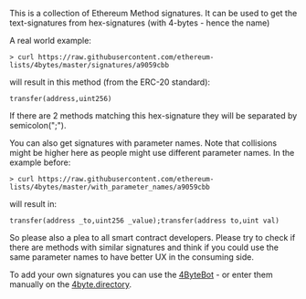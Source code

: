 This is a collection of Ethereum Method signatures. It can be used to get the text-signatures from hex-signatures (with 4-bytes - hence the name)

A real world example:
```
> curl https://raw.githubusercontent.com/ethereum-lists/4bytes/master/signatures/a9059cbb
```

will result in this method (from the ERC-20 standard):

```
transfer(address,uint256)
```

If there are 2 methods matching this hex-signature they will be separated by semicolon(";").

You can also get signatures with parameter names. Note that collisions might be higher here as people might use different parameter names. In the example before:

```
> curl https://raw.githubusercontent.com/ethereum-lists/4bytes/master/with_parameter_names/a9059cbb
```

will result in:

```
transfer(address _to,uint256 _value);transfer(address to,uint val)
```

So please also a plea to all smart contract developers. Please try to check if there are methods with similar signatures and think if you could use the same parameter names to have better UX in the consuming side.

To add your own signatures you can use the [4ByteBot](https://github.com/apps/4bytebot) - or enter them manually on the [4byte.directory](https://www.4byte.directory).
